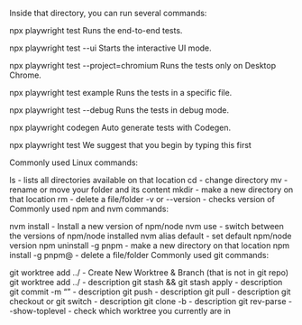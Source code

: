 Inside that directory, you can run several commands:

npx playwright test Runs the end-to-end tests.

npx playwright test --ui Starts the interactive UI mode.

npx playwright test --project=chromium Runs the tests only on Desktop Chrome.

npx playwright test example Runs the tests in a specific file.

npx playwright test --debug Runs the tests in debug mode.

npx playwright codegen <url> Auto generate tests with Codegen.

npx playwright test We suggest that you begin by typing this first

Commonly used Linux commands:

ls - lists all directories available on that location
cd - change directory
mv <current> <new> - rename or move your folder and its content
mkdir <folder> - make a new directory on that location
rm - delete a file/folder
-v or --version - checks version of
Commonly used npm and nvm commands:

nvm install <v> - Install a new version of npm/node
nvm use <v> - switch between the versions of npm/node installed
nvm alias default <v> - set default npm/node version
npm uninstall -g pnpm - make a new directory on that location
npm install -g pnpm@<v> - delete a file/folder
Commonly used git commands:

git worktree add ../<new-worktree> - Create New Worktree & Branch (that is not in git repo)
git worktree add ../<worktree> <branch> - description
git stash && git stash apply - description
git commit -m “<message>” - description
git push - description
git pull - description
git checkout or git switch - description
git clone <repoUrl> -b <branch> - description
git rev-parse --show-toplevel - check which worktree you currently are in
